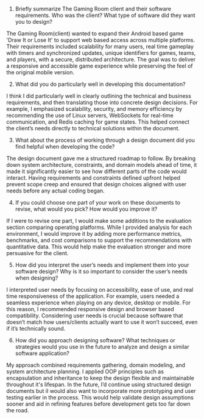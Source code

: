 1. Briefly summarize The Gaming Room client and their software requirements. Who was the client? What type of software did they want you to design?

The Gaming Room(client) wanted to expand their Android based game 'Draw It or Lose It' to support web based access across multiple platforms. Their requirements included scalability for many users, real time gameplay with timers and synchronized updates, unique identifiers for games, teams, and players, with a secure, distributed architecture. The goal was to deliver a responsive and accessible game experience while preserving the feel of the original mobile version.

2. What did you do particularly well in developing this documentation?

I think I did particularly well in clearly outlining the technical and business requirements, and then translating those into concrete design decisions. For example, I emphasized scalability, security, and memory efficiency by recommending the use of Linux servers, WebSockets for real-time communication, and Redis caching for game states. This helped connect the client’s needs directly to technical solutions within the document.

3. What about the process of working through a design document did you find helpful when developing the code?

The design document gave me a structured roadmap to follow. By breaking down system architecture, constraints, and domain models ahead of time, it made it significantly easier to see how different parts of the code would interact. Having requirements and constraints defined upfront helped prevent scope creep and ensured that design choices aligned with user needs before any actual coding began.

4. If you could choose one part of your work on these documents to revise, what would you pick? How would you improve it?

If I were to revise one part, I would make some additions to the evaluation section comparing operating platforms. While I provided analysis for each environment, I would improve it by adding more performance metrics, benchmarks, and cost comparisons to support the recommendations with quantitative data. This would help make the evaluation stronger and more persuasive for the client.

5. How did you interpret the user’s needs and implement them into your software design? Why is it so important to consider the user’s needs when designing?

I interpreted user needs by focusing on accessibility, ease of use, and real time responsiveness of the application. For example, users needed a seamless experience when playing on any device, desktop or mobile. For this reason, I recommended responsive design and browser based compatibility. Considering user needs is crucial because software that doesn’t match how users/clients actually want to use it won’t succeed, even if it’s technically sound.

6. How did you approach designing software? What techniques or strategies would you use in the future to analyze and design a similar software application?

My approach combined requirements gathering, domain modeling, and system architecture planning. I applied OOP principles such as encapsulation and inheritance to keep the design flexible and maintainable throughout it's lifespan. In the future, I’d continue using structured design documents but iI would also want to incorporate more prototyping and user testing earlier in the process. This would help validate design assumptions sooner and aid in refining features before development gets too far down the road.
